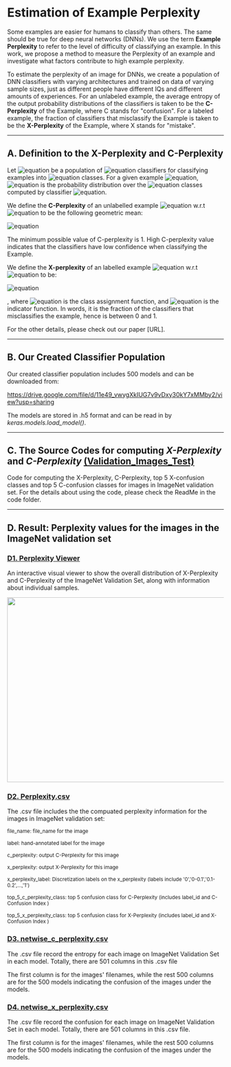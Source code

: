 # Estimation of Example Perplexity

Some examples are easier for humans to classify than others. The same should be true for deep neural networks (DNNs). We use the term **Example Perplexity** to refer to the level of difficulty of classifying an example. In this work, we propose a method to measure the Perplexity of an example and investigate what factors contribute to high example perplexity.

To estimate the perplexity of an image for DNNs, we create a population of DNN classifiers with varying architectures and trained on data of varying sample sizes, just as different people have different IQs and different amounts of experiences. For an unlabeled example, the average entropy of the output probability distributions of the classifiers is taken to be the **C-Perplexity** of the Example, where C stands for "confusion". For a labeled example, the fraction of classifiers that misclassify the Example is taken to be the **X-Perplexity** of the Example, where X stands for "mistake".


-----------------------------------------------------------------------------------------------------------------------
## A. Definition to the X-Perplexity and C-Perplexity

Let ![equation](https://latex.codecogs.com/svg.image?\mathit{C})  be a population of ![equation](https://latex.codecogs.com/svg.image?N) classifiers for classifying examples into ![equation](https://latex.codecogs.com/svg.image?M) classes. For a given example ![equation](https://latex.codecogs.com/svg.image?\mathbf{x}), ![equation](https://latex.codecogs.com/svg.image?\small&space;P_i(y|\mathbf{x})) is the probability distribution over the ![equation](https://latex.codecogs.com/svg.image?M) classes computed by classifier ![equation](https://latex.codecogs.com/svg.image?i).  

We define the **C-Perplexity**  of an unlabelled example ![equation](https://latex.codecogs.com/svg.image?\mathbf{x}) w.r.t ![equation](https://latex.codecogs.com/svg.image?\mathit{C}) to be the following geometric mean:

![equation](https://latex.codecogs.com/svg.image?\large&space;\Phi_{C}(\mathbf{x})&space;=&space;&space;[\prod_{i=1}^N&space;2^{&space;H(P_i(y|\mathbf{x}))}]^{\frac{1}{N}})
 
The minimum possible value of C-perplexity is 1. High C-perplexity value indicates that the classifiers have low confidence when classifying the Example.
 
We define the **X-perplexity** of an labelled example ![equation](https://latex.codecogs.com/svg.image?(\mathbf{x},&space;y)) w.r.t ![equation](https://latex.codecogs.com/svg.image?\mathit{C}) to be:

![equation](https://latex.codecogs.com/svg.image?\large&space;\Phi_{X}(\mathbf{x})&space;=&space;\frac{1}{N}&space;\sum_{i=1}^N&space;\mathbf{1}(C_i(\mathbf{x})&space;\neq&space;y))

, where
![equation](https://latex.codecogs.com/svg.image?\small&space;C_i(\mathbf{x})&space;=&space;\arg&space;\max_{y}&space;P_i(y|\mathbf{x})) is the class assignment function,  and ![equation](https://latex.codecogs.com/svg.image?\mathbf{1}) is the indicator function.  In words, it is the fraction of the classifiers that misclassifies the example, hence is between 0 and 1.

For the other details, please check out our paper [URL].

-----------------------------------------------------------------------------------------------------------------------

## B. Our Created Classifier Population

Our created classifier population includes 500 models and can be downloaded from:

https://drive.google.com/file/d/11e49_vwygXkIUG7v9vDxy30kY7xMMby2/view?usp=sharing

The models are stored in .h5 format and can be read in by *keras.models.load_model()*.

-----------------------------------------------------------------------------------------------------------------------

## C. The Source Codes for computing *X-Perplexity* and *C-Perplexity* [(Validation_Images_Test)](https://github.com/vaynexie/Example-Perplexity/tree/main/Validation_Images_Test)

Code for computing the X-Perplexity, C-Perplexity, top 5 X-confusion classes and top 5 C-confusion classes for images in ImageNet validation set. For the details about using the code, please check the ReadMe in the code folder.




-----------------------------------------------------------------------------------------------------------------------
## D. Result: Perplexity values for the images in the ImageNet validation set

### [D1. Perplexity Viewer](http://xai.cse.ust.hk:5000/site/index.html) 
An interactive visual viewer to show the overall distribution of X-Perplexity and C-Perplexity of the ImageNet Validation Set, along with information about individual samples.

<img src="https://user-images.githubusercontent.com/69588181/113534528-72898d80-957d-11eb-8d02-fd0855891d25.png" height="430" width="600">


### [D2. Perplexity.csv](https://github.com/vaynexie/Example-Perplexity/blob/main/perplexity.csv)

The .csv file includes the the compuated perplexity information for the images in ImageNet validation set:

<sub>file_name: file_name for the image</sub>

<sub>label: hand-annotated label for the image</sub>

<sub>c_perplexity: output C-Perplexity for this image</sub>

<sub>x_perplexity: output X-Perplexity for this image</sub>

<sub>x_perplexity_label: Discretization labels on the x_perplexity (labels include '0','0-0.1','0.1-0.2',...,'1')</sub>

<sub>top_5_c_perplexity_class: top 5 confusion class for C-Perplexity (includes label_id and C-Confusion Index )</sub>

<sub>top_5_x_perplexity_class: top 5 confusion class for X-Perplexity (includes label_id and X-Confusion Index )</sub>


### [D3. netwise_c_perplexity.csv](https://drive.google.com/file/d/1IFi-qytTVEFSpTy-jEWaMKtc8lCuGYPv/view?usp=sharing)

The .csv file record the entropy for each image on ImageNet Validation Set in each model. Totally, there are 501 columns in this .csv file

The first column is for the images' filenames, while the rest 500 columns are for the 500 models indicating the confusion of the images under the models.


### [D4. netwise_x_perplexity.csv](https://drive.google.com/file/d/1IFi-qytTVEFSpTy-jEWaMKtc8lCuGYPv/view?usp=sharing)

The .csv file record the confusion for each image on ImageNet Validation Set in each model. Totally, there are 501 columns in this .csv file.

The first column is for the images' filenames, while the rest 500 columns are for the 500 models indicating the confusion of the images under the models.

